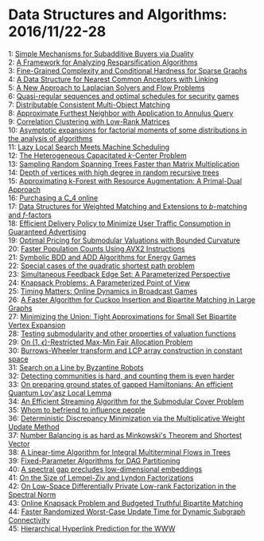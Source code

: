 # Data Structures and Algorithms: 2016/11/22-28  
1: [Simple Mechanisms for Subadditive Buyers via Duality](https://doi.org/10.48550/arXiv.1611.06910)  
2: [A Framework for Analyzing Resparsification Algorithms](https://doi.org/10.48550/arXiv.1611.06940)  
3: [Fine-Grained Complexity and Conditional Hardness for Sparse Graphs](https://doi.org/10.48550/arXiv.1611.07008)  
4: [A Data Structure for Nearest Common Ancestors with Linking](https://doi.org/10.48550/arXiv.1611.07055)  
5: [A New Approach to Laplacian Solvers and Flow Problems](https://doi.org/10.48550/arXiv.1611.07138)  
6: [Quasi-regular sequences and optimal schedules for security games](https://doi.org/10.48550/arXiv.1611.07169)  
7: [Distributable Consistent Multi-Object Matching](https://doi.org/10.48550/arXiv.1611.07191)  
8: [Approximate Furthest Neighbor with Application to Annulus Query](https://doi.org/10.48550/arXiv.1611.07303)  
9: [Correlation Clustering with Low-Rank Matrices](https://doi.org/10.48550/arXiv.1611.07305)  
10: [Asymptotic expansions for factorial moments of some distributions in the  analysis of algorithms](https://doi.org/10.48550/arXiv.1611.07336)  
11: [Lazy Local Search Meets Machine Scheduling](https://doi.org/10.48550/arXiv.1611.07371)  
12: [The Heterogeneous Capacitated $k$-Center Problem](https://doi.org/10.48550/arXiv.1611.07414)  
13: [Sampling Random Spanning Trees Faster than Matrix Multiplication](https://doi.org/10.48550/arXiv.1611.07451)  
14: [Depth of vertices with high degree in random recursive trees](https://doi.org/10.48550/arXiv.1611.07466)  
15: [Approximating k-Forest with Resource Augmentation: A Primal-Dual  Approach](https://doi.org/10.48550/arXiv.1611.07489)  
16: [Purchasing a C_4 online](https://doi.org/10.48550/arXiv.1611.07503)  
17: [Data Structures for Weighted Matching and Extensions to $b$-matching and  $f$-factors](https://doi.org/10.48550/arXiv.1611.07541)  
18: [Efficient Delivery Policy to Minimize User Traffic Consumption in  Guaranteed Advertising](https://doi.org/10.48550/arXiv.1611.07599)  
19: [Optimal Pricing for Submodular Valuations with Bounded Curvature](https://doi.org/10.48550/arXiv.1611.07605)  
20: [Faster Population Counts Using AVX2 Instructions](https://doi.org/10.48550/arXiv.1611.07612)  
21: [Symbolic BDD and ADD Algorithms for Energy Games](https://doi.org/10.48550/arXiv.1611.07622)  
22: [Special cases of the quadratic shortest path problem](https://doi.org/10.48550/arXiv.1611.07682)  
23: [Simultaneous Feedback Edge Set: A Parameterized Perspective](https://doi.org/10.48550/arXiv.1611.07701)  
24: [Knapsack Problems: A Parameterized Point of View](https://doi.org/10.48550/arXiv.1611.07724)  
25: [Timing Matters: Online Dynamics in Broadcast Games](https://doi.org/10.48550/arXiv.1611.07745)  
26: [A Faster Algorithm for Cuckoo Insertion and Bipartite Matching in Large  Graphs](https://doi.org/10.48550/arXiv.1611.07786)  
27: [Minimizing the Union: Tight Approximations for Small Set Bipartite  Vertex Expansion](https://doi.org/10.48550/arXiv.1611.07866)  
28: [Testing submodularity and other properties of valuation functions](https://doi.org/10.48550/arXiv.1611.07879)  
29: [On ($1$, $\epsilon$)-Restricted Max-Min Fair Allocation Problem](https://doi.org/10.48550/arXiv.1611.08060)  
30: [Burrows-Wheeler transform and LCP array construction in constant space](https://doi.org/10.48550/arXiv.1611.08198)  
31: [Search on a Line by Byzantine Robots](https://doi.org/10.48550/arXiv.1611.08209)  
32: [Detecting communities is hard, and counting them is even harder](https://doi.org/10.48550/arXiv.1611.08326)  
33: [On preparing ground states of gapped Hamiltonians: An efficient Quantum  Lov\'asz Local Lemma](https://doi.org/10.48550/arXiv.1611.08571)  
34: [An Efficient Streaming Algorithm for the Submodular Cover Problem](https://doi.org/10.48550/arXiv.1611.08574)  
35: [Whom to befriend to influence people](https://doi.org/10.48550/arXiv.1611.08687)  
36: [Deterministic Discrepancy Minimization via the Multiplicative Weight  Update Method](https://doi.org/10.48550/arXiv.1611.08752)  
37: [Number Balancing is as hard as Minkowski's Theorem and Shortest Vector](https://doi.org/10.48550/arXiv.1611.08757)  
38: [A Linear-time Algorithm for Integral Multiterminal Flows in Trees](https://doi.org/10.48550/arXiv.1611.08803)  
39: [Fixed-Parameter Algorithms for DAG Partitioning](https://doi.org/10.48550/arXiv.1611.08809)  
40: [A spectral gap precludes low-dimensional embeddings](https://doi.org/10.48550/arXiv.1611.08861)  
41: [On the Size of Lempel-Ziv and Lyndon Factorizations](https://doi.org/10.48550/arXiv.1611.08898)  
42: [On Low-Space Differentially Private Low-rank Factorization in the  Spectral Norm](https://doi.org/10.48550/arXiv.1611.08954)  
43: [Online Knapsack Problem and Budgeted Truthful Bipartite Matching](https://doi.org/10.48550/arXiv.1611.09012)  
44: [Faster Randomized Worst-Case Update Time for Dynamic Subgraph  Connectivity](https://doi.org/10.48550/arXiv.1611.09072)  
45: [Hierarchical Hyperlink Prediction for the WWW](https://doi.org/10.48550/arXiv.1611.09084)  
